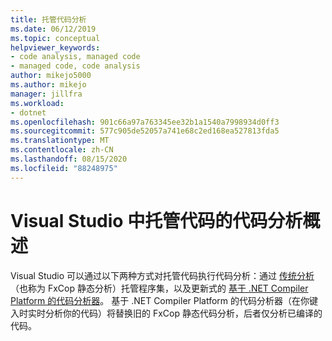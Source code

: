 ```yaml
---
title: 托管代码分析
ms.date: 06/12/2019
ms.topic: conceptual
helpviewer_keywords:
- code analysis, managed code
- managed code, code analysis
author: mikejo5000
ms.author: mikejo
manager: jillfra
ms.workload:
- dotnet
ms.openlocfilehash: 901c66a97a763345ee32b1a1540a7998934d0ff3
ms.sourcegitcommit: 577c905de52057a741e68c2ed168ea527813fda5
ms.translationtype: MT
ms.contentlocale: zh-CN
ms.lasthandoff: 08/15/2020
ms.locfileid: "88248975"
---
```

# <a name="overview-of-code-analysis-for-managed-code-in-visual-studio"></a>Visual Studio 中托管代码的代码分析概述

Visual Studio 可以通过以下两种方式对托管代码执行代码分析：通过 [传统分析](../code-quality/walkthrough-analyzing-managed-code-for-code-defects.md)（也称为 FxCop 静态分析）托管程序集，以及更新式的 [基于 .NET Compiler Platform 的代码分析器](../code-quality/roslyn-analyzers-overview.md)。 基于 .NET Compiler Platform 的代码分析器（在你键入时实时分析你的代码）将替换旧的 FxCop 静态代码分析，后者仅分析已编译的代码。
